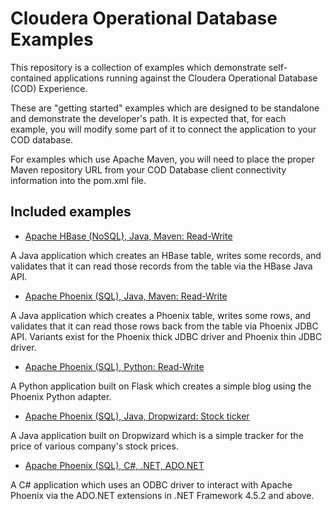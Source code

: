# Cloudera Operational Database Examples

This repository is a collection of examples which demonstrate self-contained applications
running against the Cloudera Operational Database (COD) Experience.

These are "getting started" examples which are designed to be standalone and demonstrate
the developer's path. It is expected that, for each example, you will modify some part
of it to connect the application to your COD database.

For examples which use Apache Maven, you will need to place the proper Maven repository
URL from your COD Database client connectivity information into the pom.xml file.

## Included examples

* [Apache HBase (NoSQL), Java, Maven: Read-Write](hbase-read-write/README.md)

A Java application which creates an HBase table, writes some records, and validates that
it can read those records from the table via the HBase Java API.

* [Apache Phoenix (SQL), Java, Maven: Read-Write](phoenix-read-write/README.md)

A Java application which creates a Phoenix table, writes some rows, and validates that
it can read those rows back from the table via Phoenix JDBC API. Variants exist for the
Phoenix thick JDBC driver and Phoenix thin JDBC driver.

* [Apache Phoenix (SQL), Python: Read-Write](phoenixdb-read-write/README.md)

A Python application built on Flask which creates a simple blog using the Phoenix
Python adapter.

* [Apache Phoenix (SQL), Java, Dropwizard: Stock ticker](phoenix-stock-ticker/README.md)

A Java application built on Dropwizard which is a simple tracker for the price of
various company's stock prices.

* [Apache Phoenix (SQL), C#, .NET, ADO.NET](phoenix-odbc-net-read-write/README.md)

A C# application which uses an ODBC driver to interact with Apache Phoenix via the ADO.NET
extensions in .NET Framework 4.5.2 and above.
